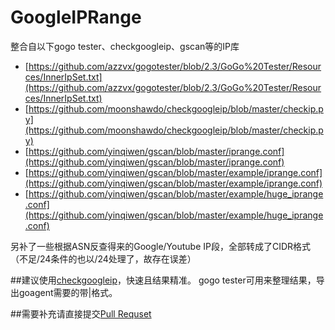 # GoogleIPRange
整合自以下gogo tester、checkgoogleip、gscan等的IP库
* [https://github.com/azzvx/gogotester/blob/2.3/GoGo%20Tester/Resources/InnerIpSet.txt](https://github.com/azzvx/gogotester/blob/2.3/GoGo%20Tester/Resources/InnerIpSet.txt)
* [https://github.com/moonshawdo/checkgoogleip/blob/master/checkip.py](https://github.com/moonshawdo/checkgoogleip/blob/master/checkip.py)
* [https://github.com/yinqiwen/gscan/blob/master/iprange.conf](https://github.com/yinqiwen/gscan/blob/master/iprange.conf)
* [https://github.com/yinqiwen/gscan/blob/master/example/iprange.conf](https://github.com/yinqiwen/gscan/blob/master/example/iprange.conf)
* [https://github.com/yinqiwen/gscan/blob/master/example/huge_iprange.conf](https://github.com/yinqiwen/gscan/blob/master/example/huge_iprange.conf)

另补了一些根据ASN反查得来的Google/Youtube IP段，全部转成了CIDR格式（不足/24条件的也以/24处理了，故存在误差）

##建议使用[checkgoogleip](https://github.com/moonshawdo/checkgoogleip/)，快速且结果精准。
gogo tester可用来整理结果，导出goagent需要的带|格式。

##需要补充请直接提交[Pull Requset](https://github.com/lenovo-me/GoogleIPRange/pulls)
